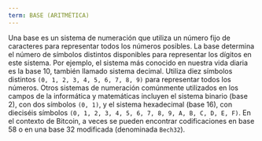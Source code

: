 ```yaml
---
term: BASE (ARITMÉTICA)
---
```


Una base es un sistema de numeración que utiliza un número fijo de caracteres para representar todos los números posibles. La base determina el número de símbolos distintos disponibles para representar los dígitos en este sistema. Por ejemplo, el sistema más conocido en nuestra vida diaria es la base 10, también llamado sistema decimal. Utiliza diez símbolos distintos `(0, 1, 2, 3, 4, 5, 6, 7, 8, 9)` para representar todos los números. Otros sistemas de numeración comúnmente utilizados en los campos de la informática y matemáticas incluyen el sistema binario (base 2), con dos símbolos `(0, 1)`, y el sistema hexadecimal (base 16), con dieciséis símbolos `(0, 1, 2, 3, 4, 5, 6, 7, 8, 9, A, B, C, D, E, F)`. En el contexto de Bitcoin, a veces se pueden encontrar codificaciones en base 58 o en una base 32 modificada (denominada `Bech32`).